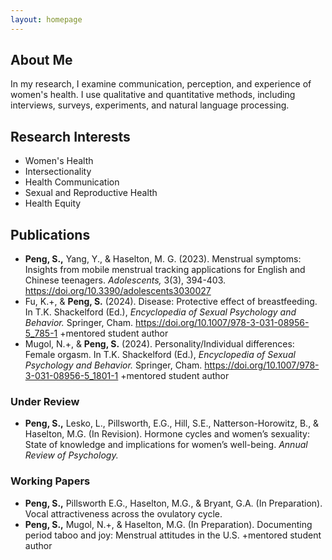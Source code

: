 ```yaml
---
layout: homepage
---
```


## About Me
In my research, I examine communication, perception, and experience of women's health. I use qualitative and quantitative methods, including interviews, surveys, experiments, and natural language processing.

## Research Interests
- Women's Health
- Intersectionality
- Health Communication
- Sexual and Reproductive Health
- Health Equity

## Publications
- **Peng, S.,** Yang, Y., & Haselton, M. G. (2023). Menstrual symptoms: Insights from 	mobile menstrual tracking applications for English and Chinese teenagers. 	*Adolescents,* 3(3), 394-403. <https://doi.org/10.3390/adolescents3030027>
- Fu, K.+, & **Peng, S.** (2024). Disease: Protective effect of breastfeeding. In T.K. Shackelford (Ed.), *Encyclopedia of Sexual Psychology and Behavior.* Springer, Cham. <https://doi.org/10.1007/978-3-031-08956-5_785-1> +mentored student author
- Mugol, N.+, & **Peng, S.** (2024). Personality/Individual differences: Female orgasm. In T.K. Shackelford (Ed.), *Encyclopedia of Sexual Psychology and Behavior.* Springer, Cham. <https://doi.org/10.1007/978-3-031-08956-5_1801-1> +mentored student author

### Under Review
- **Peng, S.,** Lesko, L., Pillsworth, E.G., Hill, S.E., Natterson-Horowitz, B., & Haselton, 	M.G. (In Revision). Hormone cycles and women’s sexuality: State of knowledge and 	implications for women’s well-being. *Annual Review of Psychology.*


### Working Papers
- **Peng, S.,** Pillsworth E.G., Haselton, M.G., & Bryant, G.A. (In Preparation). Vocal attractiveness across the ovulatory cycle.
- **Peng, S.,** Mugol, N.+, & Haselton, M.G. (In Preparation). Documenting period taboo and joy: Menstrual attitudes in the U.S. +mentored student author


